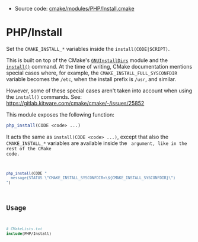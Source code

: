 <!-- This is auto-generated file. -->
* Source code: [cmake/modules/PHP/Install.cmake](https://github.com/petk/php-build-system/blob/master/cmake/cmake/modules/PHP/Install.cmake)

# PHP/Install

Set the `CMAKE_INSTALL_*` variables inside the `install(CODE|SCRIPT)`.

This is built on top of the CMake's
[`GNUInstallDirs`](https://cmake.org/cmake/help/latest/module/GNUInstallDirs.html)
module and the
[`install()`](https://cmake.org/cmake/help/latest/command/install.html) command.
At the time of writing, CMake documentation mentions special cases where, for
example, the `CMAKE_INSTALL_FULL_SYSCONFDIR` variable becomes the `/etc`, when
the install prefix is `/usr`, and similar.

However, some of these special cases aren't taken into account when using the
`install()` commands. See: https://gitlab.kitware.com/cmake/cmake/-/issues/25852

This module exposes the following function:

```cmake
php_install(CODE <code> ...)
```

It acts the same as `install(CODE <code> ...)`, except that also the
`CMAKE_INSTALL_*` variables are available inside the <code> argument, like in
the rest of the CMake code.

```cmake
php_install(CODE "
  message(STATUS \"CMAKE_INSTALL_SYSCONFDIR=\${CMAKE_INSTALL_SYSCONFDIR}\")
")
```

## Usage

```cmake
# CMakeLists.txt
include(PHP/Install)
```
